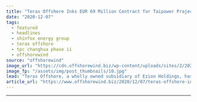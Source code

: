 ```yaml
---
title: "Teras Offshore Inks EUR 69 Million Contract for Taipower Project’s Phase II"
date: "2020-12-07"
tags: 
  - featured
  - headlines
  - shinfox energy group
  - teras offshore
  - tpc changhua phase ii
  - offshorewind
source: "offshorewind"
image_url: "https://cdn.offshorewind.biz/wp-content/uploads/sites/2/2020/12/07153002/Siemens-Gamesa_archive.jpg"
image_fp: "/assets/img/post_thumbnails/10.jpg"
lead: "Teras Offshore, a wholly owned subsidiary of Ezion Holdings, has signed a deal worth"
article_url: "https://www.offshorewind.biz/2020/12/07/teras-offshore-inks-eur-69-million-contract-for-taipower-projects-phase-ii/"
---
```


---
